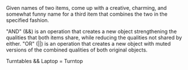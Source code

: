<INSTRUCTIONS>
Given names of two items, come up with a creative, charming, and somewhat funny name for a third item that combines the two in the specified fashion.

"AND" (&&) is an operation that creates a new object strengthening the qualities that both items share, while reducing the qualities not shared by either.
"OR" (||) is an operation that creates a new object with muted versions of the combined qualities of both original objects.
</INSTRUCTIONS>

<EXAMPLE>
Turntables && Laptop = Turntop
</EXAMPLE>